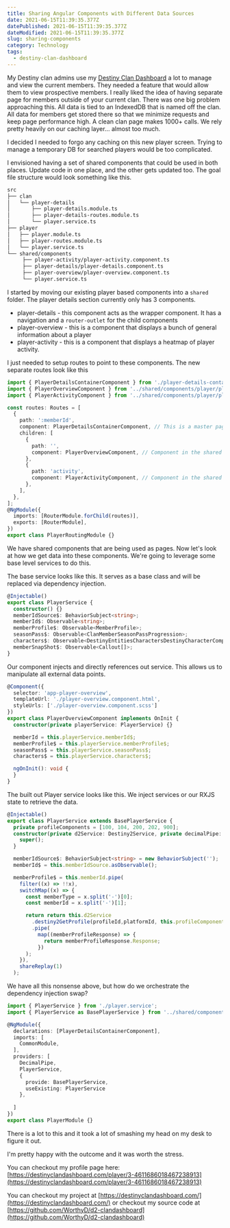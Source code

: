 ```yaml
---
title: Sharing Angular Components with Different Data Sources
date: 2021-06-15T11:39:35.377Z
datePublished: 2021-06-15T11:39:35.377Z
dateModified: 2021-06-15T11:39:35.377Z
slug: sharing-components
category: Technology
tags:
  - destiny-clan-dashboard
---
```


My Destiny clan admins use my [Destiny Clan Dashboard](https://destinyclandashboard.com) a lot to manage and view the current members. They needed a feature that would allow them to view prospective members. I really liked the idea of having separate page for members outside of your current clan. There was one big problem approaching this. All data is tied to an IndexedDB that is named off the clan. All data for members get stored there so that we minimize requests and keep page performance high.  A clean clan page makes 1000+ calls.  We rely pretty heavily on our caching layer... almost too much.

I decided I needed to forgo any caching on this new player screen. Trying to manage a temporary DB for searched players would be too complicated.

I envisioned having a set of shared components that could be used in both places.  Update code in one place, and the other gets updated too. The goal file structure would look something like this.

```md
src
├── clan 
│   └── player-details
│       ├── player-details.module.ts
│       ├── player-details-routes.module.ts
│       └── player.service.ts
├── player
│   ├── player.module.ts
│   ├── player-routes.module.ts
│   └── player.service.ts
└── shared/components
     ├── player-activity/player-activity.component.ts
     ├── player-details/player-details.component.ts
     ├── player-overview/player-overview.component.ts
     └── player.service.ts 
```

I started by moving our existing player based components into a `shared` folder. The player details section currently only has 3 components.

- player-details - this component acts as the wrapper component. It has a navigation and a `router-outlet` for the child components
- player-overview - this is a component that displays a bunch of general information about a player
- player-activity - this is a component that displays a heatmap of player activity.

I just needed to setup routes to point to these components. The new separate routes look like this

```typescript
import { PlayerDetailsContainerComponent } from './player-details-container/player-details-container.component';
import { PlayerOverviewComponent } from '../shared/components/player/player-overview/player-overview.component';
import { PlayerActivityComponent } from '../shared/components/player/player-activity/player-activity.component';

const routes: Routes = [
  {
    path: ':memberId',
    component: PlayerDetailsContainerComponent, // This is a master page styled component that displays the player-details component
    children: [
      {
        path: '',
        component: PlayerOverviewComponent, // Component in the shared folder
      },
      {
        path: 'activity',
        component: PlayerActivityComponent, // Component in the shared folder
      },
    ],
  },
];
@NgModule({
  imports: [RouterModule.forChild(routes)],
  exports: [RouterModule],
})
export class PlayerRoutingModule {}
```

We have shared components that are being used as pages. Now let's look at how we get data into these components. We're going to leverage some base level services to do this.

The base service looks like this. It serves as a base class and will be replaced via dependency injection.

```ts
@Injectable()
export class PlayerService {
  constructor() {}
  memberIdSource$: BehaviorSubject<string>;
  memberId$: Observable<string>;
  memberProfile$: Observable<MemberProfile>;
  seasonPass$: Observable<ClanMemberSeasonPassProgression>;
  characters$: Observable<DestinyEntitiesCharactersDestinyCharacterComponent[]>;
  memberSnapShot$: Observable<Callout[]>;
}
```

Our component injects and directly references out service. This allows us to manipulate all external data points.

```ts
@Component({
  selector: 'app-player-overview',
  templateUrl: './player-overview.component.html',
  styleUrls: ['./player-overview.component.scss']
})
export class PlayerOverviewComponent implements OnInit {
  constructor(private playerService: PlayerService) {}

  memberId = this.playerService.memberId$;
  memberProfile$ = this.playerService.memberProfile$;
  seasonPass$ = this.playerService.seasonPass$;
  characters$ = this.playerService.characters$;

  ngOnInit(): void {
  }
}
```

The built out Player service looks like this.  We inject services or our RXJS state to retrieve the data.

```ts
@Injectable()
export class PlayerService extends BasePlayerService {
  private profileComponents = [100, 104, 200, 202, 900];
  constructor(private d2Service: Destiny2Service, private decimalPipe: DecimalPipe) {
    super();
  }

  memberIdSource$: BehaviorSubject<string> = new BehaviorSubject('');
  memberId$ = this.memberIdSource.asObservable();

  memberProfile$ = this.memberId.pipe(
    filter((x) => !!x),
    switchMap((x) => {
      const memberType = x.split('-')[0];
      const memberId = x.split('-')[1];

      return return this.d2Service
        .destiny2GetProfile(profileId,platformId, this.profileComponents)
        .pipe(
          map((memberProfileResponse) => {
            return memberProfileResponse.Response;
          })
      );    
    }),
    shareReplay(1)
  );

```

We have all this nonsense above, but how do we orchestrate the dependency injection swap?

```ts
import { PlayerService } from './player.service';
import { PlayerService as BasePlayerService } from '../shared/components/player/player.service';

@NgModule({
  declarations: [PlayerDetailsContainerComponent],
  imports: [
    CommonModule,
  ],
  providers: [
    DecimalPipe,
    PlayerService,
    {
      provide: BasePlayerService,
      useExisting: PlayerService
    },
    
  ]
})
export class PlayerModule {}
```

There is a lot to this and it took a lot of smashing my head on my desk to figure it out.  

I'm pretty happy with the outcome and it was worth the stress.

You can checkout my profile page here: [https://destinyclandashboard.com/player/3-4611686018467238913](https://destinyclandashboard.com/player/3-4611686018467238913)

You can checkout my project at [https://destinyclandashboard.com/](https://destinyclandashboard.com/) or checkout my source code at [https://github.com/WorthyD/d2-clandashboard](https://github.com/WorthyD/d2-clandashboard)
